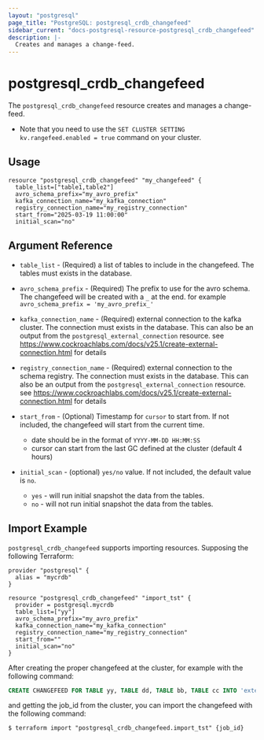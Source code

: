 ```yaml
---
layout: "postgresql"
page_title: "PostgreSQL: postgresql_crdb_changefeed"
sidebar_current: "docs-postgresql-resource-postgresql_crdb_changefeed"
description: |-
  Creates and manages a change-feed.
---
```


# postgresql_crdb_changefeed

The ``postgresql_crdb_changefeed`` resource creates and manages a change-feed.
* Note that you need to use the `SET CLUSTER SETTING kv.rangefeed.enabled = true` command on your cluster.


## Usage

```hcl
resource "postgresql_crdb_changefeed" "my_changefeed" {
  table_list=["table1,table2"]
  avro_schema_prefix="my_avro_prefix"
  kafka_connection_name="my_kafka_connection"
  registry_connection_name="my_registry_connection"
  start_from="2025-03-19 11:00:00"
  initial_scan="no" 
```

## Argument Reference

* `table_list` - (Required) a list of tables to include in the changefeed. The tables must exists in the database.

* `avro_schema_prefix` - (Required) The prefix to use for the avro schema. The changefeed will be created with a `_` at the end. 
for example `avro_schema_prefix = 'my_avro_prefix_'` 

* `kafka_connection_name` - (Required) external connection to the kafka cluster. The connection must exists in the database.
This can also be an output from the `postgresql_external_connection` resource.
see https://www.cockroachlabs.com/docs/v25.1/create-external-connection.html for details

* `registry_connection_name` - (Required) external connection to the schema registry. The connection must exists in the database.
This can also be an output from the `postgresql_external_connection` resource.
see https://www.cockroachlabs.com/docs/v25.1/create-external-connection.html for details

* `start_from` - (Optional) Timestamp for `cursor` to start from. If not included, the changefeed will start from the current time. 
  * date should be in the format of `YYYY-MM-DD HH:MM:SS`
  * cursor can start from the last GC defined at the cluster (default 4 hours)

* `initial_scan` - (optional) `yes/no` value. If not included, the default value is `no`.
    * `yes` - will run initial snapshot the data from the tables.
    * `no` - will not run initial snapshot the data from the tables.
## Import Example

`postgresql_crdb_changefeed` supports importing resources.  Supposing the following
Terraform:

```hcl
provider "postgresql" {
  alias = "mycrdb"
}

resource "postgresql_crdb_changefeed" "import_tst" {
  provider = postgresql.mycrdb
  table_list=["yy"]
  avro_schema_prefix="my_avro_prefix"
  kafka_connection_name="my_kafka_connection"
  registry_connection_name="my_registry_connection"
  start_from=""
  initial_scan="no"
}
```
After creating the proper changefeed at the cluster, for example with the following command:
```sql
CREATE CHANGEFEED FOR TABLE yy, TABLE dd, TABLE bb, TABLE cc INTO 'external://my_kafka_connection' WITH OPTIONS (avro_schema_prefix = 'my_avro_prefix_', confluent_schema_registry = 'external://my_registry_connection', cursor = '2025-03-19 11:00:00', diff, format = 'avro', initial_scan = 'no', on_error = 'pause', updated)
```
and getting the job_id from the cluster, you can import the changefeed with the following command:

```
$ terraform import "postgresql_crdb_changefeed.import_tst" {job_id}
```
